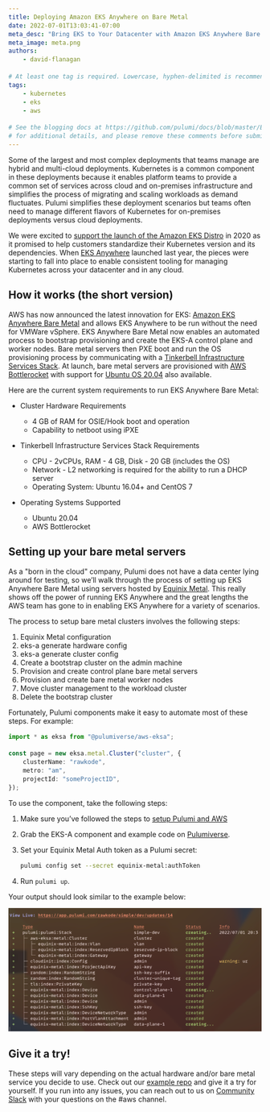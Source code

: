 ```yaml
---
title: Deploying Amazon EKS Anywhere on Bare Metal
date: 2022-07-01T13:03:41-07:00
meta_desc: "Bring EKS to Your Datacenter with Amazon EKS Anywhere Bare Metal."
meta_image: meta.png
authors:
    - david-flanagan

# At least one tag is required. Lowercase, hyphen-delimited is recommended.
tags:
    - kubernetes
    - eks
    - aws

# See the blogging docs at https://github.com/pulumi/docs/blob/master/BLOGGING.md.
# for additional details, and please remove these comments before submitting for review.
---
```


Some of the largest and most complex deployments that teams manage are hybrid and multi-cloud deployments. Kubernetes is a common component in these deployments because it enables platform teams to provide a common set of services across cloud and on-premises infrastructure and simplifies the process of migrating and scaling workloads as demand fluctuates. Pulumi simplifies these deployment scenarios but teams often need to manage different flavors of Kubernetes for on-premises deployments versus cloud deployments.

We were excited to [support the launch of the Amazon EKS Distro](/blog/amazon-eks-distro/) in 2020 as it promised to help customers standardize their Kubernetes version and its dependencies. When [EKS Anywhere](https://aws.amazon.com/blogs/aws/amazon-eks-anywhere-now-generally-available-to-create-and-manage-kubernetes-clusters-on-premises/) launched last year, the pieces were starting to fall into place to enable consistent tooling for managing Kubernetes across your datacenter and in any cloud.

## How it works (the short version)

AWS has now announced the latest innovation for EKS: [Amazon EKS Anywhere Bare Metal](https://aws.amazon.com/eks/eks-anywhere/) and allows EKS Anywhere to be run without the need for VMWare vSphere. EKS Anywhere Bare Metal now enables an automated process to bootstrap provisioning and create the EKS-A control plane and worker nodes. Bare metal servers then PXE boot and run the OS provisioning process by communicating with a [Tinkerbell Infrastructure Services Stack](https://tinkerbell.org). At launch, bare metal servers are provisioned with [AWS Bottlerocket](https://aws.amazon.com/bottlerocket/) with support for [Ubuntu OS 20.04](https://releases.ubuntu.com/20.04) also available.

Here are the current system requirements to run EKS Anywhere Bare Metal:

* Cluster Hardware Requirements
    * 4 GB of RAM for OSIE/Hook boot and operation
    * Capability to netboot using iPXE

* Tinkerbell Infrastructure Services Stack Requirements
    * CPU - 2vCPUs, RAM - 4 GB, Disk - 20 GB (includes the OS)
    * Network - L2 networking is required for the ability to run a DHCP server
    * Operating System: Ubuntu 16.04+ and CentOS 7

* Operating Systems Supported
    * Ubuntu 20.04
    * AWS Bottlerocket

## Setting up your bare metal servers

As a "born in the cloud" company, Pulumi does not have a data center lying around for testing, so we’ll walk through the process of setting up EKS Anywhere Bare Metal using servers hosted by [Equinix Metal](https://www.equinix.com/products/digital-infrastructure-services/equinix-metal). This really shows off the power of running EKS Anywhere and the great lengths the AWS team has gone to in enabling EKS Anywhere for a variety of scenarios.

The process to setup bare metal clusters involves the following steps:

1. Equinix Metal configuration
1. eks-a generate hardware config
1. eks-a generate cluster config
1. Create a bootstrap cluster on the admin machine
1. Provision and create control plane bare metal servers
1. Provision and create bare metal worker nodes
1. Move cluster management to the workload cluster
1. Delete the bootstrap cluster

Fortunately, Pulumi components make it easy to automate most of these steps. For example:

```typescript
import * as eksa from "@pulumiverse/aws-eksa";

const page = new eksa.metal.Cluster("cluster", {
    clusterName: "rawkode",
    metro: "am",
    projectId: "someProjectID",
});
```

To use the component, take the following steps:

1. Make sure you’ve followed the steps to [setup Pulumi and AWS](/docs/clouds/aws/get-started/)

1. Grab the EKS-A component and example code on [Pulumiverse](https://github.com/pulumiverse/pulumi-aws-eksa).

1. Set your Equinix Metal Auth token as a Pulumi secret:

    ```bash
    pulumi config set --secret equinix-metal:authToken
    ```

1. Run `pulumi up`.

Your output should look similar to the example below:

![Screenshot of Pulumi update output showing the cluster and other resources being created](./pulumi-up-output.png)

## Give it a try!

These steps will vary depending on the actual hardware and/or bare metal service you decide to use. Check out our [example repo](https://github.com/pulumiverse/pulumi-aws-eksa) and give it a try for yourself. If you run into any issues, you can reach out to us on [Community Slack](https://slack.pulumi.com) with your questions on the #aws channel.
